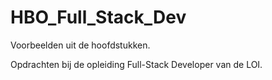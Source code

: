 # HBO_Full_Stack_Dev

Voorbeelden uit de hoofdstukken.

Opdrachten bij de opleiding Full-Stack Developer van de LOI.
